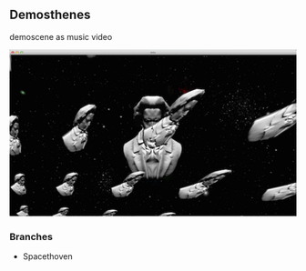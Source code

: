 ## Demosthenes

demoscene as music video

![Screenshot](screenshot.png)

### Branches
* Spacethoven


